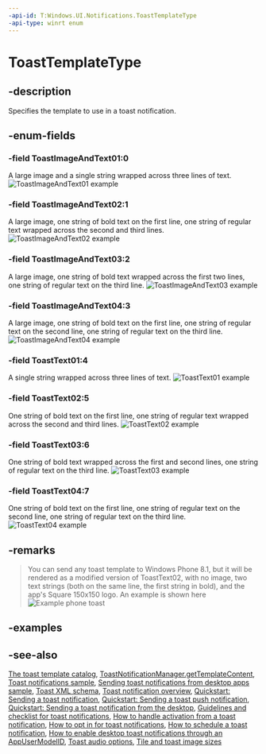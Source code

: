 ```yaml
---
-api-id: T:Windows.UI.Notifications.ToastTemplateType
-api-type: winrt enum
---
```


<!-- Enumeration syntax
public enum Windows.UI.Notifications.ToastTemplateType : int
-->

# ToastTemplateType

## -description
Specifies the template to use in a toast notification.

## -enum-fields
### -field ToastImageAndText01:0
A large image and a single string wrapped across three lines of text. <img src="images/toast_6.png" alt="ToastImageAndText01 example" />

### -field ToastImageAndText02:1
A large image, one string of bold text on the first line, one string of regular text wrapped across the second and third lines. <img src="images/toast_7.png" alt="ToastImageAndText02 example" />

### -field ToastImageAndText03:2
A large image, one string of bold text wrapped across the first two lines, one string of regular text on the third line. <img src="images/toast_8.png" alt="ToastImageAndText03 example" />

### -field ToastImageAndText04:3
A large image, one string of bold text on the first line, one string of regular text on the second line, one string of regular text on the third line. <img src="images/ToastImageAndText04.png" alt="ToastImageAndText04 example" />

### -field ToastText01:4
A single string wrapped across three lines of text. <img src="images/toast_1.png" alt="ToastText01 example" />

### -field ToastText02:5
One string of bold text on the first line, one string of regular text wrapped across the second and third lines. <img src="images/toast_2.png" alt="ToastText02 example" />

### -field ToastText03:6
One string of bold text wrapped across the first and second lines, one string of regular text on the third line. <img src="images/toast_4.png" alt="ToastText03 example" />

### -field ToastText04:7
One string of bold text on the first line, one string of regular text on the second line, one string of regular text on the third line. <img src="images/toast_5.png" alt="ToastText04 example" />


## -remarks
> You can send any toast template to Windows Phone 8.1, but it will be rendered as a modified version of ToastText02, with no image, two text strings (both on the same line, the first string in bold), and the app's Square 150x150 logo. An example is shown here <img src="images/ToastText02Phone.png" alt="Example phone toast" />

## -examples

## -see-also
[The toast template catalog](https://docs.microsoft.com/previous-versions/windows/apps/hh761494(v=win.10)), [ToastNotificationManager.getTemplateContent](toastnotificationmanager_gettemplatecontent_687642458.md), [Toast notifications sample](https://github.com/microsoftarchive/msdn-code-gallery-microsoft/tree/master/Official%20Windows%20Platform%20Sample/Windows%208.1%20Store%20app%20samples/99866-Windows%208.1%20Store%20app%20samples/Toast%20notifications%20sample), [Sending toast notifications from desktop apps sample](https://github.com/microsoftarchive/msdn-code-gallery-microsoft/tree/master/Official%20Windows%20Platform%20Sample/Windows%208.1%20Store%20app%20samples/99866-Windows%208.1%20Store%20app%20samples/Toast%20notifications%20sample), [Toast XML schema](https://docs.microsoft.com/uwp/schemas/tiles/toastschema/schema-root), [Toast notification overview](https://docs.microsoft.com/previous-versions/windows/apps/hh779727(v=win.10)), [Quickstart: Sending a toast notification](https://docs.microsoft.com/previous-versions/windows/apps/hh465448(v=win.10)), [Quickstart: Sending a toast push notification](https://docs.microsoft.com/previous-versions/windows/apps/hh465450(v=win.10)), [Quickstart: Sending a toast notification from the desktop](https://docs.microsoft.com/previous-versions/windows/desktop/legacy/hh802768(v=vs.85)), [Guidelines and checklist for toast notifications](https://docs.microsoft.com/windows/uwp/controls-and-patterns/tiles-badges-notifications), [How to handle activation from a toast notification](https://docs.microsoft.com/previous-versions/windows/apps/hh761468(v=win.10)), [How to opt in for toast notifications](https://docs.microsoft.com/previous-versions/windows/apps/hh781238(v=win.10)), [How to schedule a toast notification](https://docs.microsoft.com/previous-versions/windows/apps/hh465417(v=win.10)), [How to enable desktop toast notifications through an AppUserModelID](https://docs.microsoft.com/previous-versions/windows/desktop/legacy/hh802762(v=vs.85)), [Toast audio options](https://docs.microsoft.com/previous-versions/windows/apps/hh761492(v=win.10)), [Tile and toast image sizes](https://docs.microsoft.com/previous-versions/windows/apps/hh781198(v=win.10))
